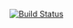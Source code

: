 [![Build Status](https://travis-ci.com/MaksymMazlov/jblog.svg?branch=main)](https://travis-ci.com/MaksymMazlov/jblog)
